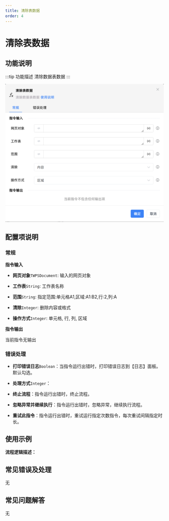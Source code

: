 ```yaml
---
title: 清除表数据
order: 4
---
```


# 清除表数据

## 功能说明

:::tip 功能描述
清除数据表数据
:::

![清除表数据](../../../../assets/清除表数据_command.png)

## 配置项说明

### 常规

**指令输入**

- **网页对象**`TWPSDocument`: 输入的网页对象

- **工作表**`String`: 工作表名称

- **范围**`String`: 指定范围:单元格A1,区域:A1:B2,行:2,列:A

- **清除**`Integer`: 删除内容或格式

- **操作方式**`Integer`: 单元格, 行, 列, 区域


**指令输出**

当前指令无输出

### 错误处理

- **打印错误日志**`Boolean`：当指令运行出错时，打印错误日志到【日志】面板。默认勾选。

- **处理方式**`Integer`：

 - **终止流程**：指令运行出错时，终止流程。

 - **忽略异常并继续执行**：指令运行出错时，忽略异常，继续执行流程。

 - **重试此指令**：指令运行出错时，重试运行指定次数指令，每次重试间隔指定时长。

## 使用示例

**流程逻辑描述：** 

## 常见错误及处理

无

## 常见问题解答

无

